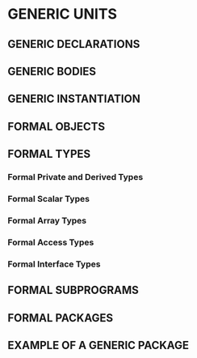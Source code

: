 # GENERIC UNITS
## GENERIC DECLARATIONS
## GENERIC BODIES
## GENERIC INSTANTIATION
## FORMAL OBJECTS
## FORMAL TYPES
### Formal Private and Derived Types
### Formal Scalar Types
### Formal Array Types
### Formal Access Types
### Formal Interface Types
## FORMAL SUBPROGRAMS
## FORMAL PACKAGES
## EXAMPLE OF A GENERIC PACKAGE
